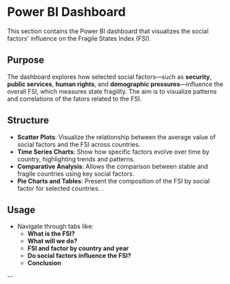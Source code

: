 # Power BI Dashboard
This section contains the Power BI dashboard that visualizes the social factors' influence on the Fragile States Index (FSI).

## Purpose
The dashboard explores how selected social factors—such as **security**, **public services**, **human rights**, and **demographic pressures**—influence the overall FSI, which measures state fragility. The aim is to visualize patterns and correlations of the fators related to the FSI.

## Structure
- **Scatter Plots**: Visualize the relationship between the average value of social factors and the FSI across countries.
- **Time Series Charts**: Show how specific factors evolve over time by country, highlighting trends and patterns.
- **Comparative Analysis**: Allows the comparison between stable and fragile countries using key social factors.
- **Pie Charts and Tables**: Present the composition of the FSI by social factor for selected countries.
.
## Usage
- Navigate through tabs like:
  - **What is the FSI?**
  - **What will we do?**
  - **FSI and factor by country and year**
  - **Do social factors influence the FSI?**
  - **Conclusion**

--
